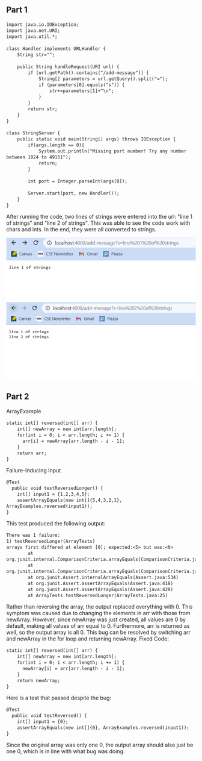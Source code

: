 ## Part 1
```
import java.io.IOException;
import java.net.URI;
import java.util.*;

class Handler implements URLHandler {
    String str="";

    public String handleRequest(URI url) {
        if (url.getPath().contains("/add-message")) {
            String[] parameters = url.getQuery().split("=");
            if (parameters[0].equals("s")) {
                str+=parameters[1]+"\n";
            }
        }
        return str;
    }
}

class StringServer {
    public static void main(String[] args) throws IOException {
        if(args.length == 0){
            System.out.println("Missing port number! Try any number between 1024 to 49151");
            return;
        }

        int port = Integer.parseInt(args[0]);

        Server.start(port, new Handler());
    }
}
```

After running the code, two lines of strings were entered into the url: "line 1 of strings" and "line 2 of strings". This was able to see the code work with chars and ints. In the end, they were all converted to strings.

![sc1](https://github.com/jliu0140/cse15l-lab-reports/blob/main/report2/addmessagess.PNG?raw=true)
![sc2](https://github.com/jliu0140/cse15l-lab-reports/blob/main/report2/addmessagess2.PNG?raw=true)

## Part 2
ArrayExample
```
static int[] reversed(int[] arr) {
    int[] newArray = new int[arr.length];
    for(int i = 0; i < arr.length; i += 1) {
      arr[i] = newArray[arr.length - i - 1];
    }
    return arr;
}
```
Failure-Inducing Input
```
@Test
  public void testReversedLonger() {
    int[] input1 = {1,2,3,4,5};
    assertArrayEquals(new int[]{5,4,3,2,1}, ArrayExamples.reversed(input1));
}
```
This test produced the following output:
```
There was 1 failure:
1) testReversedLonger(ArrayTests)
arrays first differed at element [0]; expected:<5> but was:<0>
        at org.junit.internal.ComparisonCriteria.arrayEquals(ComparisonCriteria.java:78)
        at org.junit.internal.ComparisonCriteria.arrayEquals(ComparisonCriteria.java:28)
        at org.junit.Assert.internalArrayEquals(Assert.java:534)
        at org.junit.Assert.assertArrayEquals(Assert.java:418)
        at org.junit.Assert.assertArrayEquals(Assert.java:429)
        at ArrayTests.testReversedLonger(ArrayTests.java:25)
 ```
Rather than reversing the array, the output replaced everything with 0. This symptom was caused due to changing the elements in arr with those from newArray. However, since newArray was just created, all values are 0 by default, making all values of arr equal to 0. Furthermore, arr is returned as well, so the output array is all 0. This bug can be resolved by switching arr and newArray in the for loop and returning newArray.
Fixed Code:
```
static int[] reversed(int[] arr) {
    int[] newArray = new int[arr.length];
    for(int i = 0; i < arr.length; i += 1) {
      newArray[i] = arr[arr.length - i - 1];
    }
    return newArray;
}
```
Here is a test that passed despite the bug:
```
@Test
  public void testReversed() {
    int[] input1 = {0};
    assertArrayEquals(new int[]{0}, ArrayExamples.reversed(input1));
}
```
Since the original array was only one 0, the output array should also just be one 0, which is in line with what bug was doing.
